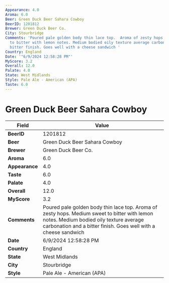 ```yaml
---
Appearance: 4.0
Aroma: 6.0
Beer: Green Duck Beer Sahara Cowboy
BeerID: 1201812
Brewer: Green Duck Beer Co.
City: Stourbridge
Comments: 'Poured pale golden body thin lace top.  Aroma of zesty hops. Medium sweet
  to bitter with lemon notes. Medium bodied oily texture average carbonation and a
  bitter finish. Goes well with a cheese sandwich '
Country: England
Date: '"6/9/2024 12:58:28 PM"'
MyScore: 3.2
Overall: 12.0
Palate: 4.0
State: West Midlands
Style: Pale Ale - American (APA)
Taste: 6.0
---
```


# Green Duck Beer Sahara Cowboy

| Field         | Value |
|---------------|-------|
| **BeerID** | 1201812 |
| **Beer** | Green Duck Beer Sahara Cowboy |
| **Brewer** | Green Duck Beer Co. |
| **Aroma** | 6.0 |
| **Appearance** | 4.0 |
| **Taste** | 6.0 |
| **Palate** | 4.0 |
| **Overall** | 12.0 |
| **MyScore** | 3.2 |
| **Comments** | Poured pale golden body thin lace top.  Aroma of zesty hops. Medium sweet to bitter with lemon notes. Medium bodied oily texture average carbonation and a bitter finish. Goes well with a cheese sandwich  |
| **Date** | 6/9/2024 12:58:28 PM |
| **Country** | England |
| **State** | West Midlands |
| **City** | Stourbridge |
| **Style** | Pale Ale - American (APA) |
